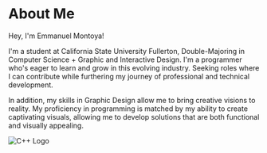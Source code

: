 # About Me

Hey, I'm Emmanuel Montoya! 

I'm a student at California State University Fullerton, Double-Majoring in Computer Science + Graphic and Interactive Design. I'm a programmer who's eager to learn and grow in this evolving industry. Seeking roles where I can contribute while furthering my journey of professional and technical development.

In addition, my skills in Graphic Design allow me to bring creative visions to reality. My proficiency in programming is matched by my ability to create captivating visuals, allowing me to develop solutions that are both functional and visually appealing.

![C++ Logo](/Users/emont/Desktop/CS_Logos/C++logo.png)
